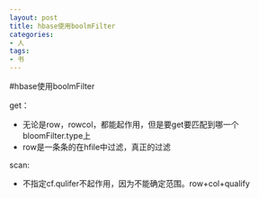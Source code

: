 ```yaml
---
layout: post
title: hbase使用boolmFilter
categories:
- 人
tags:
- 书
---
```




#hbase使用boolmFilter

get：

- 无论是row，rowcol，都能起作用，但是要get要匹配到哪一个bloomFilter.type上
- row是一条条的在hfile中过滤，真正的过滤


scan:

- 不指定cf.qulifer不起作用，因为不能确定范围。row+col+qualify
